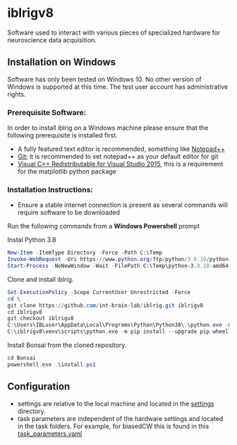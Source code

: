 # iblrigv8
Software used to interact with various pieces of specialized hardware for neuroscience data acquisition.

## Installation on Windows
Software has only been tested on Windows 10. No other version of Windows is supported at this time. The test user account has 
administrative rights.

### Prerequisite Software:
In order to install iblrig on a Windows machine please ensure that the following prerequisite is installed first.
- A fully featured text editor is recommended, something like [Notepad++](https://notepad-plus-plus.org/)
- [Git](https://git-scm.com); it is recommended to set notepad++ as your default editor for git
- [Visual C++ Redistributable for Visual Studio 2015](https://www.microsoft.com/en-us/download/details.aspx?id=48145), this is a 
requirement for the matplotlib python package

### Installation Instructions:
- Ensure a stable internet connection is present as several commands will require software to be downloaded

Run the following commands from a **Windows Powershell** prompt

Instal Python 3.8
```powershell
New-Item -ItemType Directory -Force -Path C:\Temp
Invoke-WebRequest -Uri https://www.python.org/ftp/python/3.8.10/python-3.8.10-amd64.exe -OutFile C:\Temp\python-3.8.10-amd64.exe
Start-Process -NoNewWindow -Wait -FilePath C:\Temp\python-3.8.10-amd64.exe -ArgumentList "/passive", "InstallAllUsers=0", "Include_launcher=0", "Include_test=0"
```

Clone and install iblrig.
```powershell
Set-ExecutionPolicy -Scope CurrentUser Unrestricted -Force
cd \
git clone https://github.com/int-brain-lab/iblrig.git iblrigv8
cd iblrigv8
git checkout iblrigv8
C:\Users\IBLuser\AppData\Local\Programs\Python\Python38\.\python.exe -m venv C:\iblrigv8\venv
C:\iblrigv8\venv\scripts\python.exe -m pip install --upgrade pip wheel
```

Install Bonsai from the cloned repository.
```powershell
cd Bonsai
powershell.exe .\install.ps1
```

## Configuration
- settings are relative to the local machine and located in the [settings](settings) directory. 
- task parameters are independent of the hardware settings and located in the task folders. For example, for biasedCW this is 
  found in this [task_parameters.yaml](iblrig_tasks/_iblrig_tasks_biasedChoiceWorld/task_parameters.yaml)
